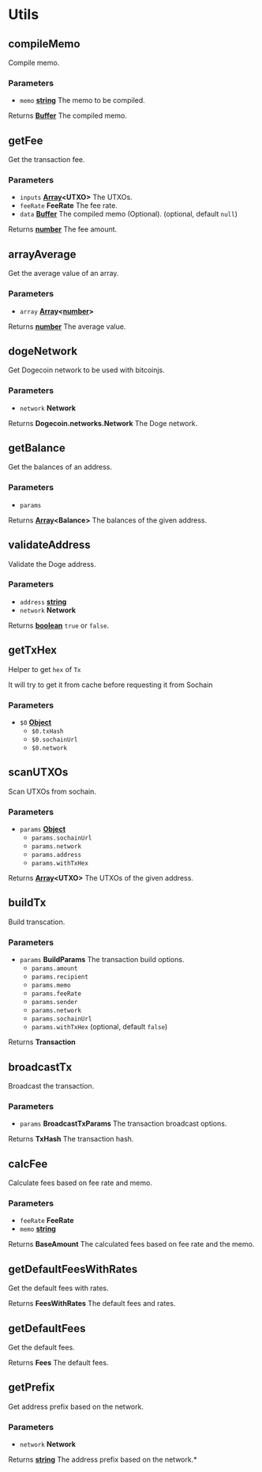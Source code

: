 # Utils

<!-- Generated by documentation.js. Update this documentation by updating the source code. -->

## compileMemo

Compile memo.

### Parameters

-   `memo` **[string][1]** The memo to be compiled.

Returns **[Buffer][2]** The compiled memo.

## getFee

Get the transaction fee.

### Parameters

-   `inputs` **[Array][3]&lt;UTXO>** The UTXOs.
-   `feeRate` **FeeRate** The fee rate.
-   `data` **[Buffer][2]** The compiled memo (Optional). (optional, default `null`)

Returns **[number][4]** The fee amount.

## arrayAverage

Get the average value of an array.

### Parameters

-   `array` **[Array][3]&lt;[number][4]>** 

Returns **[number][4]** The average value.

## dogeNetwork

Get Dogecoin network to be used with bitcoinjs.

### Parameters

-   `network` **Network** 

Returns **Dogecoin.networks.Network** The Doge network.

## getBalance

Get the balances of an address.

### Parameters

-   `params`  

Returns **[Array][3]&lt;Balance>** The balances of the given address.

## validateAddress

Validate the Doge address.

### Parameters

-   `address` **[string][1]** 
-   `network` **Network** 

Returns **[boolean][5]** `true` or `false`.

## getTxHex

Helper to get `hex` of `Tx`

It will try to get it from cache before requesting it from Sochain

### Parameters

-   `$0` **[Object][6]** 
    -   `$0.txHash`  
    -   `$0.sochainUrl`  
    -   `$0.network`  

## scanUTXOs

Scan UTXOs from sochain.

### Parameters

-   `params` **[Object][6]** 
    -   `params.sochainUrl`  
    -   `params.network`  
    -   `params.address`  
    -   `params.withTxHex`  

Returns **[Array][3]&lt;UTXO>** The UTXOs of the given address.

## buildTx

Build transcation.

### Parameters

-   `params` **BuildParams** The transaction build options.
    -   `params.amount`  
    -   `params.recipient`  
    -   `params.memo`  
    -   `params.feeRate`  
    -   `params.sender`  
    -   `params.network`  
    -   `params.sochainUrl`  
    -   `params.withTxHex`   (optional, default `false`)

Returns **Transaction** 

## broadcastTx

Broadcast the transaction.

### Parameters

-   `params` **BroadcastTxParams** The transaction broadcast options.

Returns **TxHash** The transaction hash.

## calcFee

Calculate fees based on fee rate and memo.

### Parameters

-   `feeRate` **FeeRate** 
-   `memo` **[string][1]** 

Returns **BaseAmount** The calculated fees based on fee rate and the memo.

## getDefaultFeesWithRates

Get the default fees with rates.

Returns **FeesWithRates** The default fees and rates.

## getDefaultFees

Get the default fees.

Returns **Fees** The default fees.

## getPrefix

Get address prefix based on the network.

### Parameters

-   `network` **Network** 

Returns **[string][1]** The address prefix based on the network.\*

[1]: https://developer.mozilla.org/docs/Web/JavaScript/Reference/Global_Objects/String

[2]: https://nodejs.org/api/buffer.html

[3]: https://developer.mozilla.org/docs/Web/JavaScript/Reference/Global_Objects/Array

[4]: https://developer.mozilla.org/docs/Web/JavaScript/Reference/Global_Objects/Number

[5]: https://developer.mozilla.org/docs/Web/JavaScript/Reference/Global_Objects/Boolean

[6]: https://developer.mozilla.org/docs/Web/JavaScript/Reference/Global_Objects/Object
